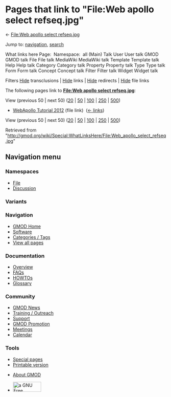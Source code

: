 <div id="mw-page-base" class="noprint">

</div>

<div id="mw-head-base" class="noprint">

</div>

<div id="content" class="mw-body" role="main">

<span id="top"></span>

<div id="mw-js-message" style="display:none;">

</div>



# <span dir="auto">Pages that link to "File:Web apollo select refseq.jpg"</span>

<div id="bodyContent">

<div id="contentSub">

← [File:Web apollo select
refseq.jpg](/wiki/File:Web_apollo_select_refseq.jpg "File:Web apollo select refseq.jpg")

</div>

<div id="jump-to-nav" class="mw-jump">

Jump to: [navigation](#mw-navigation), [search](#p-search)

</div>

<div id="mw-content-text">

What links here Page:  Namespace:  all (Main) Talk User User talk GMOD
GMOD talk File File talk MediaWiki MediaWiki talk Template Template talk
Help Help talk Category Category talk Property Property talk Type Type
talk Form Form talk Concept Concept talk Filter Filter talk Widget
Widget talk

Filters
[Hide](/mediawiki/index.php?title=Special:WhatLinksHere/File:Web_apollo_select_refseq.jpg&hidetrans=1 "Special:WhatLinksHere/File:Web apollo select refseq.jpg")
transclusions \|
[Hide](/mediawiki/index.php?title=Special:WhatLinksHere/File:Web_apollo_select_refseq.jpg&hidelinks=1 "Special:WhatLinksHere/File:Web apollo select refseq.jpg")
links \|
[Hide](/mediawiki/index.php?title=Special:WhatLinksHere/File:Web_apollo_select_refseq.jpg&hideredirs=1 "Special:WhatLinksHere/File:Web apollo select refseq.jpg")
redirects \|
[Hide](/mediawiki/index.php?title=Special:WhatLinksHere/File:Web_apollo_select_refseq.jpg&hideimages=1 "Special:WhatLinksHere/File:Web apollo select refseq.jpg")
file links

The following pages link to **[File:Web apollo select
refseq.jpg](/wiki/File:Web_apollo_select_refseq.jpg "File:Web apollo select refseq.jpg")**:

View (previous 50 \| next 50)
([20](/mediawiki/index.php?title=Special:WhatLinksHere/File:Web_apollo_select_refseq.jpg&limit=20 "Special:WhatLinksHere/File:Web apollo select refseq.jpg")
\|
[50](/mediawiki/index.php?title=Special:WhatLinksHere/File:Web_apollo_select_refseq.jpg&limit=50 "Special:WhatLinksHere/File:Web apollo select refseq.jpg")
\|
[100](/mediawiki/index.php?title=Special:WhatLinksHere/File:Web_apollo_select_refseq.jpg&limit=100 "Special:WhatLinksHere/File:Web apollo select refseq.jpg")
\|
[250](/mediawiki/index.php?title=Special:WhatLinksHere/File:Web_apollo_select_refseq.jpg&limit=250 "Special:WhatLinksHere/File:Web apollo select refseq.jpg")
\|
[500](/mediawiki/index.php?title=Special:WhatLinksHere/File:Web_apollo_select_refseq.jpg&limit=500 "Special:WhatLinksHere/File:Web apollo select refseq.jpg"))

- [WebApollo Tutorial
  2012](/wiki/WebApollo_Tutorial_2012 "WebApollo Tutorial 2012") (file
  link) ‎ <span class="mw-whatlinkshere-tools">([←
  links](/mediawiki/index.php?title=Special:WhatLinksHere&target=WebApollo+Tutorial+2012 "Special:WhatLinksHere"))</span>

View (previous 50 \| next 50)
([20](/mediawiki/index.php?title=Special:WhatLinksHere/File:Web_apollo_select_refseq.jpg&limit=20 "Special:WhatLinksHere/File:Web apollo select refseq.jpg")
\|
[50](/mediawiki/index.php?title=Special:WhatLinksHere/File:Web_apollo_select_refseq.jpg&limit=50 "Special:WhatLinksHere/File:Web apollo select refseq.jpg")
\|
[100](/mediawiki/index.php?title=Special:WhatLinksHere/File:Web_apollo_select_refseq.jpg&limit=100 "Special:WhatLinksHere/File:Web apollo select refseq.jpg")
\|
[250](/mediawiki/index.php?title=Special:WhatLinksHere/File:Web_apollo_select_refseq.jpg&limit=250 "Special:WhatLinksHere/File:Web apollo select refseq.jpg")
\|
[500](/mediawiki/index.php?title=Special:WhatLinksHere/File:Web_apollo_select_refseq.jpg&limit=500 "Special:WhatLinksHere/File:Web apollo select refseq.jpg"))

</div>

<div class="printfooter">

Retrieved from
"<http://gmod.org/wiki/Special:WhatLinksHere/File:Web_apollo_select_refseq.jpg>"

</div>

<div id="catlinks" class="catlinks catlinks-allhidden">

</div>

<div class="visualClear">

</div>

</div>

</div>

<div id="mw-navigation">

## Navigation menu

<div id="mw-head">



<div id="left-navigation">

<div id="p-namespaces" class="vectorTabs" role="navigation"
aria-labelledby="p-namespaces-label">

### Namespaces

- <span id="ca-nstab-image"><a href="/wiki/File:Web_apollo_select_refseq.jpg" accesskey="c"
  title="View the file page [c]">File</a></span>
- <span id="ca-talk"><a
  href="/mediawiki/index.php?title=File_talk:Web_apollo_select_refseq.jpg&amp;action=edit&amp;redlink=1"
  accesskey="t"
  title="Discussion about the content page [t]">Discussion</a></span>

</div>

<div id="p-variants" class="vectorMenu emptyPortlet" role="navigation"
aria-labelledby="p-variants-label">

### 

### Variants[](#)

<div class="menu">

</div>

</div>

</div>

<div id="right-navigation">





</div>



</div>

</div>

</div>

<div id="mw-panel">

<div id="p-logo" role="banner">

<a href="/wiki/Main_Page"
style="background-image: url(http://gmod.org/images/GMOD-cogs.png);"
title="Visit the main page"></a>

</div>

<div id="p-Navigation" class="portal" role="navigation"
aria-labelledby="p-Navigation-label">

### Navigation

<div class="body">

- <span id="n-GMOD-Home">[GMOD Home](/wiki/Main_Page)</span>
- <span id="n-Software">[Software](/wiki/GMOD_Components)</span>
- <span id="n-Categories-.2F-Tags">[Categories /
  Tags](/wiki/Categories)</span>
- <span id="n-View-all-pages">[View all
  pages](/wiki/Special:AllPages)</span>

</div>

</div>

<div id="p-Documentation" class="portal" role="navigation"
aria-labelledby="p-Documentation-label">

### Documentation

<div class="body">

- <span id="n-Overview">[Overview](/wiki/Overview)</span>
- <span id="n-FAQs">[FAQs](/wiki/Category:FAQ)</span>
- <span id="n-HOWTOs">[HOWTOs](/wiki/Category:HOWTO)</span>
- <span id="n-Glossary">[Glossary](/wiki/Glossary)</span>

</div>

</div>

<div id="p-Community" class="portal" role="navigation"
aria-labelledby="p-Community-label">

### Community

<div class="body">

- <span id="n-GMOD-News">[GMOD News](/wiki/GMOD_News)</span>
- <span id="n-Training-.2F-Outreach">[Training /
  Outreach](/wiki/Training_and_Outreach)</span>
- <span id="n-Support">[Support](/wiki/Support)</span>
- <span id="n-GMOD-Promotion">[GMOD
  Promotion](/wiki/GMOD_Promotion)</span>
- <span id="n-Meetings">[Meetings](/wiki/Meetings)</span>
- <span id="n-Calendar">[Calendar](/wiki/Calendar)</span>

</div>

</div>

<div id="p-tb" class="portal" role="navigation"
aria-labelledby="p-tb-label">

### Tools

<div class="body">

- <span id="t-specialpages"><a href="/wiki/Special:SpecialPages" accesskey="q"
  title="A list of all special pages [q]">Special pages</a></span>
- <span id="t-print"><a
  href="/mediawiki/index.php?title=Special:WhatLinksHere/File:Web_apollo_select_refseq.jpg&amp;printable=yes"
  rel="alternate" accesskey="p"
  title="Printable version of this page [p]">Printable version</a></span>

</div>

</div>

</div>

</div>

<div id="footer" role="contentinfo">

- <span id="footer-places-about">[About
  GMOD](/wiki/GMOD:About "GMOD:About")</span>

<!-- -->

- <span id="footer-copyrightico">[<img src="http://www.gnu.org/graphics/gfdl-logo-small.png" width="88"
  height="31" alt="a GNU Free Documentation License" />](http://www.gnu.org/licenses/fdl-1.3.html)</span>




</div>
